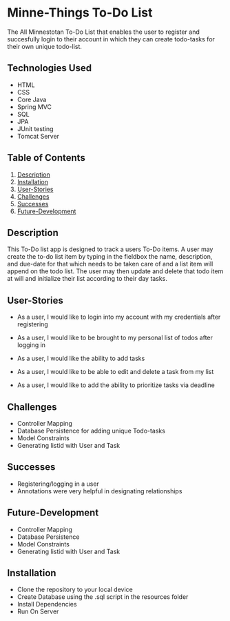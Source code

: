# Minne-Things To-Do List

The All Minnestotan To-Do List that enables the user to register and succesfully login to their account in which they can create todo-tasks for their own unique todo-list.

## Technologies Used 

* HTML
* CSS 
* Core Java
* Spring MVC
* SQL
* JPA
* JUnit testing
* Tomcat Server

## Table of Contents 

1. [Description](#Description)
2. [Installation](#Installation)
3. [User-Stories](#User-Stories)
4. [Challenges](#Challenges)
5. [Successes](#Successes)
6. [Future-Development](#Future-Development)


## Description 

This To-Do list app is designed to track a users To-Do items. A user may create the to-do list item by typing in the fieldbox the name, description, and due-date for that which needs to be taken care of and a list item will append on the todo list. The user may then update and delete that todo item at will and initialize their list according to their day tasks.


## User-Stories

* As a user, I would like to login into my account with my credentials after registering

* As a user, I would like to be brought to my personal list of todos after logging in

* As a user, I would like the ability to add tasks

* As a user, I would like to be able to edit and delete a task from my list

* As a user, I would like to add the ability to prioritize tasks via deadline


## Challenges 
* Controller Mapping 
* Database Persistence for adding unique Todo-tasks
* Model Constraints
* Generating listid with User and Task


## Successes  
* Registering/logging in a user
* Annotations were very helpful in designating relationships 


## Future-Development  
* Controller Mapping 
* Database Persistence
* Model Constraints
* Generating listid with User and Task


## Installation 

* Clone the repository to your local device 
* Create Database using the .sql script in the resources folder 
* Install Dependencies
* Run On Server 

```



